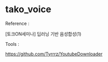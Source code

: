 # tako_voice

Reference : 

[토크ON세미나] 딥러닝 기반 음성합성(1)

Tools :

https://github.com/Tyrrrz/YoutubeDownloader
